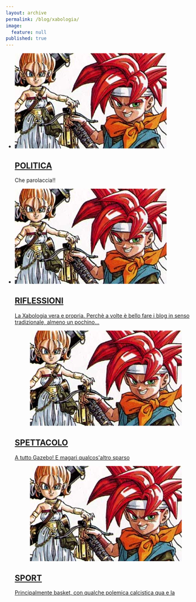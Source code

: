 ```yaml
---
layout: archive
permalink: /blog/xabologia/
image: 
  feature: null
published: true
---
```

<ul class="th-grid">
<li>
  <a href="#"><img src="/images/TeaserChronoTrigger.jpg">
  <h2 class="post-title"><i class="fa fa-globe"></i> POLITICA</h2></a>
  <p class="post-excerpt">Che parolaccia!!</p>
</li><!-- /.tile -->

<li>
  <a href="#"><img src="/images/TeaserChronoTrigger.jpg">
  <h2 class="post-title"> <i class="fa fa-heartbeat"></i> RIFLESSIONI</h2>
  <p class="post-excerpt">La Xabologia vera e propria. Perchè a volte è bello fare i blog in senso tradizionale, almeno un pochino...</p> 
</li><!-- /.tile -->

<div class="tile">
  <figure><a href="#"><img src="/images/TeaserChronoTrigger.jpg"></figure><h2 class="post-title"> <i class="fa fa-camera-retro"></i> SPETTACOLO</h2>
  <p class="post-excerpt">A tutto Gazebo! E magari qualcos'altro sparso</p>
</div><!-- /.tile -->

<div class="tile">
<figure><a href="#"><img src="/images/TeaserChronoTrigger.jpg"></figure>
  <h2 class="post-title"><i class="fa fa-soccer-ball-o"></i> SPORT</h2>
  <p class="post-excerpt">Principalmente basket, con qualche polemica calcistica qua e la</p>
</div><!-- /.tile -->

</div><!-- /.tiles -->